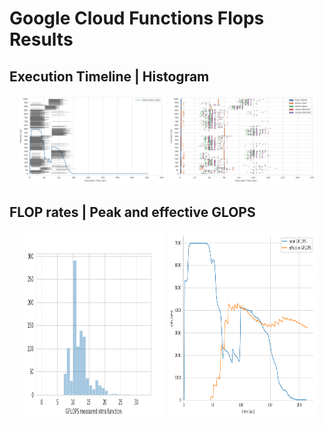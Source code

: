 # Google Cloud Functions Flops Results

## Execution Timeline | Histogram
<p align="center">
  <img width="47%" src="1000_histogram.png"></img>
  <img width="47%" src="1000_timeline.png"></img>
</p>

## FLOP rates | Peak and effective GLOPS
<p align="center">
  <img width="47%" height="300" src="1000_rates.png"></img>
  <img width="47%" height="300" src="1000_gflops.png"></img>
</p>
